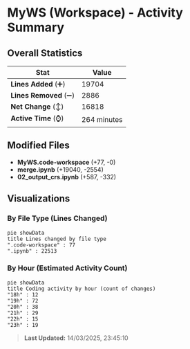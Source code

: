 # MyWS (Workspace) - Activity Summary 

## Overall Statistics

| Stat                   | Value                                                             |
| ---------------------- | ----------------------------------------------------------------- |
| **Lines Added** (➕)   | 19704                                          |
| **Lines Removed** (➖) | 2886                                        |
| **Net Change** (↕)    | 16818                |
| **Active Time** (⌚)   | 264 minutes |


## Modified Files
- **MyWS.code-workspace** (+77, -0)
- **merge.ipynb** (+19040, -2554)
- **02_output_crs.ipynb** (+587, -332)

## Visualizations

### By File Type (Lines Changed)

```mermaid
pie showData
title Lines changed by file type
".code-workspace" : 77
".ipynb" : 22513
```

### By Hour (Estimated Activity Count)

```mermaid
pie showData
title Coding activity by hour (count of changes)
"18h" : 12
"19h" : 72
"20h" : 38
"21h" : 29
"22h" : 15
"23h" : 19
```


> **Last Updated:** 14/03/2025, 23:45:10